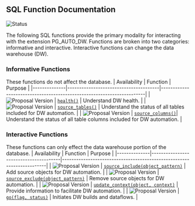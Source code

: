 ## SQL Function Documentation 
![Status](https://img.shields.io/badge/status-draft-yellow)

The following SQL functions provide the primary modality for interacting with the extension PG_AUTO_DW. Functions are broken into two categories: informative and interactive. Interactive functions can change the data warehouse (DW).

### Informative Functions
These functions do not affect the database.
|  Availability | Function | Purpose |
|--------------|---------------------------------------|-----------------------------------------------------------------------|
| ![Proposal Version](https://img.shields.io/badge/proposal-0.0.1-blue) | [`health()`](health.md) | Understand DW health. |
| ![Proposal Version](https://img.shields.io/badge/proposal-0.0.1-blue) | [`source_tables()`](source_tables.md) | Understand the status of all tables included for DW automation. |
| ![Proposal Version](https://img.shields.io/badge/proposal-0.0.1-blue) | [`source_columns()`](source_columns.md)| Understand the status of all table columns included for DW automation. |

### Interactive Functions
These functions can only effect the data warehouse portion of the database.
|  Availability | Function | Purpose |
|--------------|---------------------------------------|-----------------------------------------------------------------------|
| ![Proposal Version](https://img.shields.io/badge/proposal-0.0.1-blue) | [`source_include(object_pattern)`](source_include.md) | Add source objects for DW automation. |
| ![Proposal Version](https://img.shields.io/badge/proposal-0.0.1-blue) | [`source_exclude(object_pattern)`](source_exclude.md) | Remove source objects for DW automation. |
| ![Proposal Version](https://img.shields.io/badge/proposal-0.0.1-blue) | [`update_context(object, context)`](update_context.md) | Provide information to facilitate DW automation. |
| ![Proposal Version](https://img.shields.io/badge/proposal-0.0.1-blue) | [`go(flag, status)`](go.md) | Initiates DW builds and dataflows. |
